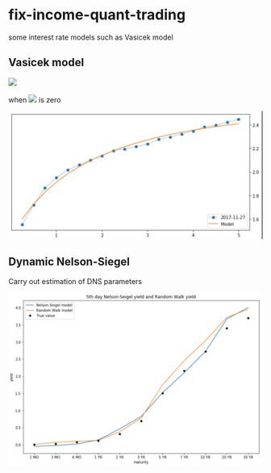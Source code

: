 # fix-income-quant-trading
some interest rate models such as Vasicek model

## Vasicek model


<img src="https://render.githubusercontent.com/render/math?math=dr(t)=\{\mu-\kappa r(t)\}dt %2B \sqrt{\gamma r(t) %2B \sigma} dW(t)">


when <img src="https://render.githubusercontent.com/render/math?math=\gamma"> is zero

![](results/affine1.png)



## Dynamic Nelson-Siegel

Carry out estimation of DNS parameters

![](results/NS5.png)
